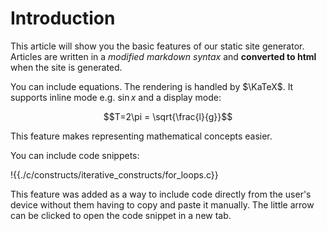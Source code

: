 # Introduction
This article will show you the basic features of our static site generator. Articles are written in a *modified markdown syntax* and **converted to html** when the site is generated.

You can include equations. The rendering is handled by $\KaTeX$. It supports inline mode e.g. $\sin{x}$ and a display mode:

$$T=2\pi = \sqrt{\frac{l}{g}}$$

This feature makes representing mathematical concepts easier.

You can include code snippets:

!{{./c/constructs/iterative_constructs/for_loops.c}}

This feature was added as a way to include code directly from the user's device without them having to copy and paste it manually. The little arrow can be clicked to open the code snippet in a new tab.
